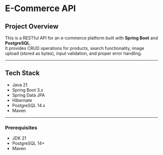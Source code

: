 # E-Commerce API

## Project Overview
This is a RESTful API for an e-commerce platform built with **Spring Boot** and **PostgreSQL**.  
It provides CRUD operations for products, search functionality, image upload (stored as bytes), input validation, and proper error handling.

---

## Tech Stack
- Java 21  
- Spring Boot 3.x  
- Spring Data JPA  
- Hibernate  
- PostgreSQL 14.x  
- Maven  

---


### Prerequisites
- JDK 21  
- PostgreSQL 14+  
- Maven  

